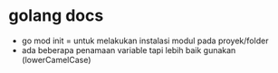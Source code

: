 # golang docs

- go mod init = untuk melakukan instalasi modul pada proyek/folder
- ada beberapa penamaan variable tapi lebih baik gunakan (lowerCamelCase)
